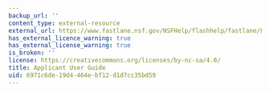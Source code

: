 ```yaml
---
backup_url: ''
content_type: external-resource
external_url: https://www.fastlane.nsf.gov/NSFHelp/flashhelp/fastlane/FastLane_Help/fastlane_help.htm#2_getting_access1.htm
has_external_licence_warning: true
has_external_license_warning: true
is_broken: ''
license: https://creativecommons.org/licenses/by-nc-sa/4.0/
title: Applicant User Guide
uid: 6971c6de-19d4-464e-bf12-d1d7cc35bd59
---
```

